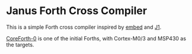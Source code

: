 # Janus Forth Cross Compiler

This is a simple Forth cross compiler inspired by
[embed](https://github.com/howerj/embed) and
[J1](https://github.com/jamesbowman/j1).

[CoreForth-0](https://github.com/ekoeppen/CoreForth-0) is one of the initial
Forths, with Cortex-M0/3 and MSP430 as the targets.
